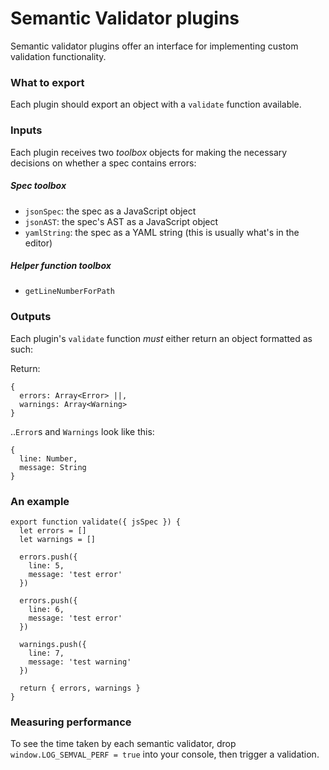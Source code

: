 # Semantic Validator plugins

Semantic validator plugins offer an interface for implementing custom validation functionality.

### What to export

Each plugin should export an object with a `validate` function available.

### Inputs

Each plugin receives two _toolbox_ objects for making the necessary decisions on whether a spec contains errors:

##### Spec toolbox
- `jsonSpec`: the spec as a JavaScript object
- `jsonAST`: the spec's AST as a JavaScript object
- `yamlString`: the spec as a YAML string (this is usually what's in the editor)

##### Helper function toolbox
- `getLineNumberForPath`

### Outputs

Each plugin's `validate` function _must_ either return an object formatted as such:

Return:
```
{
  errors: Array<Error> ||,
  warnings: Array<Warning>
}
```

..`Error`s and `Warnings` look like this:
```
{
  line: Number,
  message: String
}
```

### An example

```
export function validate({ jsSpec }) {
  let errors = []
  let warnings = []

  errors.push({
    line: 5,
    message: 'test error'
  })

  errors.push({
    line: 6,
    message: 'test error'
  })

  warnings.push({
    line: 7,
    message: 'test warning'
  })

  return { errors, warnings }
}

```

### Measuring performance

To see the time taken by each semantic validator, drop `window.LOG_SEMVAL_PERF = true` into your console, then trigger a validation.
